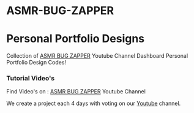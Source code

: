 # ASMR-BUG-ZAPPER
# Personal Portfolio Designs

Collection of <a href="https://youtube.com/@ASMRBugZapper" target="_blank">ASMR BUG ZAPPER</a> Youtube Channel Dashboard Personal Portfolio Design Codes!

### Tutorial Video's

Find Video's on : <a href="www.youtube.com/@ASMRBugZapper" target="_blank">ASMR BUG ZAPPER</a> Youtube Channel

We create a project each 4 days with voting on our <a href="www.youtube.com/@ASMRBugZapper" target="_blank">Youtube</a> channel.
